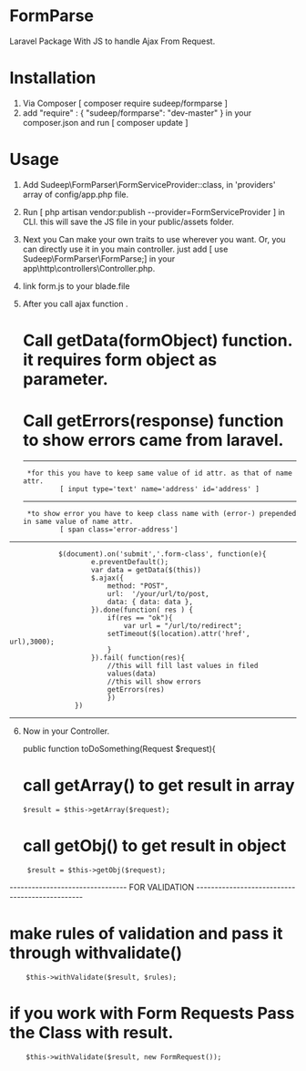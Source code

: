 # FormParse

Laravel Package With JS to handle Ajax From Request.

# Installation

1. Via Composer [ composer require sudeep/formparse ]
2. add "require" : { "sudeep/formparse": "dev-master" } in your composer.json
    and run [ composer update ]

# Usage

1. Add  Sudeep\FormParser\FormServiceProvider::class, in 'providers' array of config/app.php file.
2. Run [ php artisan vendor:publish --provider=FormServiceProvider ] in CLI.
    this will save the JS file in your public/assets folder.
3. Next you Can make your own traits to use wherever you want. Or, you can directly use it in you main controller. just add [ use Sudeep\FormParser\FormParse;] in your app\http\controllers\Controller.php.

4. link form.js to your blade.file

5. After you call ajax function .
    # Call getData(formObject) function. it requires form object as parameter.
    # Call getErrors(response) function to show errors came from laravel.
    ------------------------------------------------------------------
        *for this you have to keep same value of id attr. as that of name attr.
                [ input type='text' name='address' id='address' ]
    ---------------------------------------------------------------------
        *to show error you have to keep class name with (error-) prepended in same value of name attr.
                [ span class='error-address']
___________________________________________________________________________________________________________
                $(document).on('submit','.form-class', function(e){
                        e.preventDefault();
                        var data = getData($(this))
                        $.ajax({
                            method: "POST",
                            url:  '/your/url/to/post,
                            data: { data: data },
                        }).done(function( res ) {
                            if(res == "ok"){
                                var url = "/url/to/redirect";
                            setTimeout($(location).attr('href', url),3000); 
                            }
                        }).fail( function(res){
                            //this will fill last values in filed
                            values(data)
                            //this will show errors
                            getErrors(res)
                            })
                    })
___________________________________________________________________________________________________________
6. Now in your Controller.

    public function toDoSomething(Request $request){

    # call getArray() to get result in array
       $result = $this->getArray($request);
    # call getObj() to get result in object 
        $result = $this->getObj($request);
-------------------------------- FOR VALIDATION -----------------------------------------------

# make rules of validation and pass it through withvalidate()
        $this->withValidate($result, $rules);
# if you work with Form Requests Pass the Class with result.
        $this->withValidate($result, new FormRequest());
